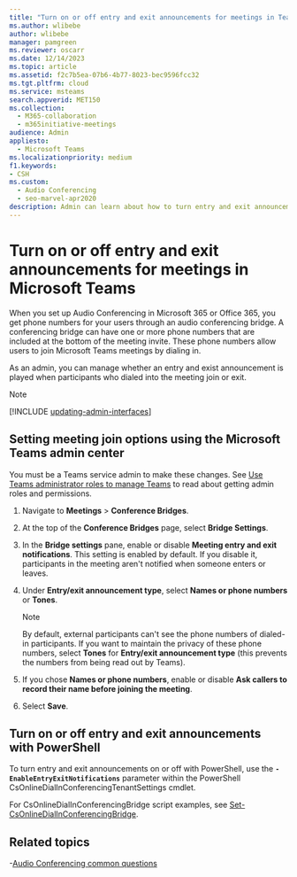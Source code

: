 ```yaml
---
title: "Turn on or off entry and exit announcements for meetings in Teams"
ms.author: wlibebe
author: wlibebe
manager: pamgreen
ms.reviewer: oscarr
ms.date: 12/14/2023
ms.topic: article
ms.assetid: f2c7b5ea-07b6-4b77-8023-bec9596fcc32
ms.tgt.pltfrm: cloud
ms.service: msteams
search.appverid: MET150
ms.collection: 
  - M365-collaboration
  - m365initiative-meetings
audience: Admin
appliesto: 
  - Microsoft Teams
ms.localizationpriority: medium
f1.keywords:
- CSH
ms.custom: 
  - Audio Conferencing
  - seo-marvel-apr2020
description: Admin can learn about how to turn entry and exit announcements on or off in a Microsoft Teams meeting.
---
```


# Turn on or off entry and exit announcements for meetings in Microsoft Teams

When you set up Audio Conferencing in Microsoft 365 or Office 365, you get phone numbers for your users through an audio conferencing bridge. A conferencing bridge can have one or more phone numbers that are included at the bottom of the meeting invite. These phone numbers allow users to join Microsoft Teams meetings by dialing in.

As an admin, you can manage whether an entry and exist announcement is played when participants who dialed into the meeting join or exit.

> [!NOTE]
> [!INCLUDE [updating-admin-interfaces](includes/updating-admin-interfaces.md)]
  
## Setting meeting join options using the Microsoft Teams admin center

You must be a Teams service admin to make these changes. See [Use Teams administrator roles to manage Teams](./using-admin-roles.md) to read about getting admin roles and permissions.

1. Navigate to **Meetings** > **Conference Bridges**.

2. At the top of the **Conference Bridges** page, select **Bridge Settings**.

3. In the **Bridge settings** pane, enable or disable **Meeting entry and exit notifications**. This setting is enabled by default. If you disable it, participants in the meeting aren't notified when someone enters or leaves.

4. Under **Entry/exit announcement type**, select **Names or phone numbers** or **Tones**.

   > [!NOTE]
   > By default, external participants can't see the phone numbers of dialed-in participants. If you want to maintain the privacy of these phone numbers, select **Tones** for **Entry/exit announcement type** (this prevents the numbers from being read out by Teams).

5. If you chose **Names or phone numbers**, enable or disable **Ask callers to record their name before joining the meeting**.

6. Select **Save**.

## Turn on or off entry and exit announcements with PowerShell

To turn entry and exit announcements on or off with PowerShell, use the **`-EnableEntryExitNotifications`** parameter within the PowerShell CsOnlineDialInConferencingTenantSettings cmdlet.

For CsOnlineDialInConferencingBridge script examples, see [Set-CsOnlineDialInConferencingBridge](/powershell/module/skype/Set-csonlinedialinconferencingtenantsettings).

## Related topics

-[Audio Conferencing common questions](audio-conferencing-common-questions.md)

